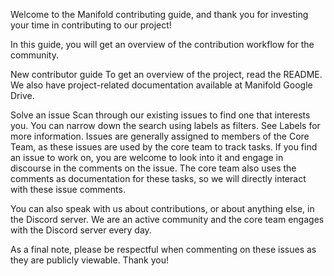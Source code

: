 Welcome to the Manifold contributing guide, and thank you for investing your time in contributing to our project!

In this guide, you will get an overview of the contribution workflow for the community.

New contributor guide To get an overview of the project, read the README. We also have project-related documentation available at Manifold Google Drive.

Solve an issue Scan through our existing issues to find one that interests you. You can narrow down the search using labels as filters. See Labels for more information. Issues are generally assigned to members of the Core Team, as these issues are used by the core team to track tasks. If you find an issue to work on, you are welcome to look into it and engage in discourse in the comments on the issue. The core team also uses the comments as documentation for these tasks, so we will directly interact with these issue comments.

You can also speak with us about contributions, or about anything else, in the Discord server. We are an active community and the core team engages with the Discord server every day.

As a final note, please be respectful when commenting on these issues as they are publicly viewable. Thank you!
